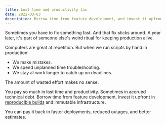 ```yaml
---
title: Lost time and productivity tax
date: 2022-03-03
description: Borrow time from feature development, and invest it upfront in reproducible builds and immutable infrastructure.
---
```


Sometimes you have to fix something fast. And that fix sticks around. A year later, it's part of someone else's weird ritual for keeping production alive.

Computers are great at repetition. But when we run scripts by hand in production:

- We make mistakes.
- We spend unplanned time troubleshooting.
- We stay at work longer to catch up on deadlines.

The amount of wasted effort makes no sense.

You pay so much in lost time and productivity. Sometimes in accrued technical debt. Borrow time from feature development. Invest it upfront in [reproducible builds](get-the-build-automated) and immutable infrastructure. 

You can pay it back in faster deployments, reduced outages, and better estimates.


<!-- 
Reducing costs is sometimes a better way to increase a business's net margin than increasing revenue.

Security property
availability of security resources

the systematic reduction of your attack surface

quantified reduction in expected loss due to lost time and productivity

-->
